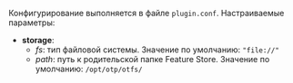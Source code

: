 Конфигурирование выполняется в файле `plugin.conf`. Настраиваемые параметры:

- **storage**:
  - _fs_: тип файловой системы. Значение по умолчанию: `"file://"`
  - _path_: путь к родительской папке Feature Store. Значение по умолчанию: `/opt/otp/otfs/`